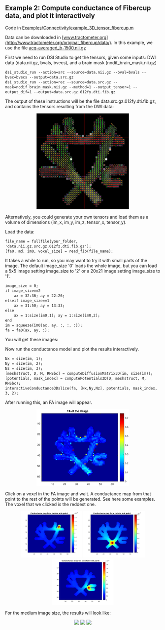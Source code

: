 ## Example 2: Compute conductance of Fibercup data, and plot it interactively

Code in [Examples/Connectivity/example_3D_tensor_fibercup.m](Examples/Connectivity/example_3D_tensor_fibercup.m)

Data can be downloaded in [www.tractometer.org](http://www.tractometer.org/original_fibercup/data/).
In this example, we use the file [acq-averaged_b-1500.nii.gz](http://www.tractometer.org/downloads/downloads/fibercup/dwi/acq-averaged_b-1500.nii.gz)

First we need to run DSI Studio to get the tensors, given some inputs: DWI data (data.nii.gz, bvals, bvecs), and a brain mask (nodif_brain_mask.nii.gz)
```
dsi_studio_run --action=src --source=data.nii.gz --bval=bvals --bvec=bvecs --output=data.src.gz
dsi_studio_run --action=rec --source=data.src.gz --mask=nodif_brain_mask.nii.gz --method=1 --output_tensor=1 --output_dif=1 --output=data.src.gz.012fy.dti.fib.gz
```
The output of these instructions will be the file data.src.gz.012fy.dti.fib.gz, and contains the tensors resulting from the DWI data:
<p align="center">
<img src="Examples/Images/fibercup.png" width="300">
</p>
Alternatively, you could generate your own tensors and load them as a volume of dimensions (im_x, im_y, im_z, tensor_x, tensor_y).

Load the data:
```
file_name = fullfile(your_folder, 'data.nii.gz.src.gz.012fz.dti.fib.gz'); 
[fa0, md, im0, voxel_size] = read_fib(file_name);
```
It takes a while to run, so you may want to try it with small parts of the image. The default image_size '0' loads the whole image, but you can load a 5x5 image setting image_size to '2' or a 20x21 image setting image_size to '1'.
```
image_size = 0;
if image_size==2
    ax = 32:36; ay = 22:26;
elseif image_size==1
    ax = 31:50; ay = 13:33;
else
    ax = 1:size(im0,1); ay = 1:size(im0,2);
end
im = squeeze(im0(ax, ay, :, :, :));
fa = fa0(ax, ay, :);
```
You will get these images: 

Now run the conductance model and plot the results interactively. 
```
Nx = size(im, 1); 
Ny = size(im, 2); 
Nz = size(im, 3); 
[meshstruct, D, M, RHSbc] = computeDiffusionMatrix3D(im, size(im));
[potentials, mask_index] = computePotentials3D(D, meshstruct, M, RHSbc);
interactiveConductance3Dslice(fa, [Nx,Ny,Nz], potentials, mask_index, 3, 2);
```
After running this, an FA image will appear. 
<p align="center">
<img src="Examples/Images/fibercup.eps" width="300">
</p>
Click on a voxel in the FA image and wait. A conductance map from that point to the rest of the points will be generated. See here some examples. The voxel that we clicked is the reddest one.
<p align="center">
<img src="Examples/Images/fibercup0_point1.png" width="200"> <img src="Examples/Images/fibercup0_point2.png" width="200"> <img src="Examples/Images/fibercup0_point3.png" width="200">
</p>
For the medium image size, the results will look like:
<p align="center">
<img src="Examples/Images/fibercup0_conductance.png" width="200"> <img src="Examples/Images/fibercup0_conductance1.png" width="200"> <img src="Examples/Images/fibercup0_conductance2.png" width="200">
</p>


